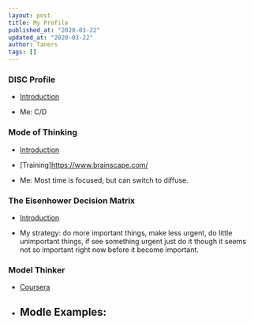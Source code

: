 ```yaml
---
layout: post
title: My Profile
published_at: "2020-03-22"
updated_at: "2020-03-22"
author: Taners
tags: []
---
```



 
### DISC Profile

- [Introduction](https://www.discprofile.com/what-is-disc/overview/)

- Me: C/D

### Mode of Thinking

- [Introduction](https://www.brainscape.com/blog/2016/08/better-learning-focused-vs-diffuse-thinking/)

- [Training]https://www.brainscape.com/

- Me: Most time is focused, but can switch to diffuse.

### The Eisenhower Decision Matrix

- [Introduction](https://www.artofmanliness.com/articles/eisenhower-decision-matrix/)

- My strategy: do more important things, make less urgent, do little unimportant things, if see something urgent just do it though it seems not so important right now before it become important. 

### Model Thinker

- [Coursera](https://www.coursera.org/learn/model-thinking)

- Modle Examples:
  - 